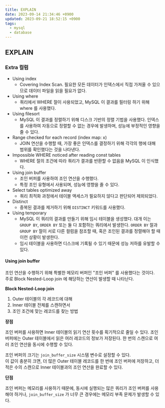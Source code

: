```yaml
---
title: EXPLAIN
date: 2023-09-14 21:34:46 +0900
updated: 2023-09-21 18:52:15 +0900
tags:
  - mysql
  - database
---
```

## EXPLAIN

### Extra 컬럼

- Using index
	- Covering Index Scan. 필요한 모든 데이터가 인덱스에서 직접 가져올 수 있으므로 데이터 파일을 읽을 필요가 없다.  
- Using where
	- 쿼리에서 WHERE 절이 사용되었고, MySQL 이 결과를 필터링 하기 위해 where 를 사용했다.  
- Using filesort
	- MySQL 이 결과를 정렬하기 위해 디스크 기반의 정렬 기법을 사용했다. 인덱스를 사용하여 자동으로 정렬할 수 없는 경우에 발생하며, 성능에 부정적인 영향을 줄 수 있다.
- Range checked for each record (index map: x)
	- JOIN 연산을 수행할 때, 가장 좋은 인덱스를 결정하기 위해 각각의 행에 대해 범위를 확인했다는 것을 나타낸다.  
- Impossible WHERE noticed after reading const tables
	- WHERE 절의 조건에 따라 쿼리가 결과를 반환할 수 없음을 MySQL 이 인식했다.  
- Using join buffer
	- 조인 버퍼를 사용하여 조인 연산을 수행했다.
	- 특정 조인 유형에서 사용되며, 성능에 영향을 줄 수 있다.
- Select tables optimized away
	- 쿼리 최적화 과정에서 테이블 액세스가 필요하지 않다고 판단되어 제외되었다. 
- Distinct
	- 중복된 결과를 제거하기 위해 `DISTINCT` 키워드를 사용했다.
- Using temporary
	- MySQL 이 쿼리의 결과를 만들기 위해 임시 테이블을 생성했다. 대개 이는 `GROUP BY`, `ORDER BY` 또는 둘 다 포함하는 쿼리에서 발생한다. `ORDER BY` 절과 `GROUP BY` 절이 서로 다른 컬럼을 참조할 때, 혹은 조인된 결과를 정렬해야 할 때 이런 상황이 발생한다.
	- 임시 테이블을 사용하면 디스크에 기록될 수 있기 때문에 성능 저하를 유발할 수 있다.

#### Using join buffer

조인 연산을 수행하기 위해 특별한 메모리 버퍼인 "조인 버퍼" 를 사용했다는 것이다.  
주로 Block Nested-Loop join 에 해당하는 연산이 발생할 때 나타난다.  

**Block Nested-Loop join**

1. Outer 테이블의 각 레코드에 대해
2. Inner 테이블 전체를 스캔하면서
3. 조인 조건에 맞는 레코드를 찾는 방법

**장점**

조인 버퍼를 사용하면 Inner 테이블의 읽기 연산 횟수를 획기적으로 줄일 수 있다. 조인 버퍼에는 Outer 테이블에서 읽은 여러 레코드의 정보가 저장된다. 한 번의 스캔으로 여러 조인 연산을 동시에 수행할 수 있다.

조인 버퍼의 크기는 `join_buffer_size` 시스템 변수로 설정할 수 있다.  
이 값이 충분히 크면, 더 많은 Outer 테이블 레코드를 한 번에 조인 버퍼에 저장하고, 더 적은 수의 스캔으로 Inner 테이블과의 조인 연산을 완료할 수 있다.   

**단점**

조인 버퍼는 메모리를 사용하기 때문에, 동시에 실행되는 많은 쿼리가 조인 버퍼를 사용해야 하거나, `join_buffer_size` 가 너무 큰 경우에는 메모리 부족 문제가 발생할 수 있다.
